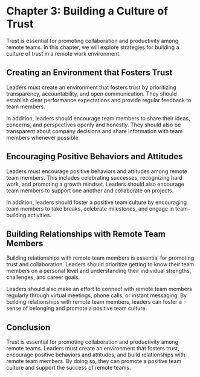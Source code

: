 Chapter 3: Building a Culture of Trust
======================================

Trust is essential for promoting collaboration and productivity among remote teams. In this chapter, we will explore strategies for building a culture of trust in a remote work environment.

Creating an Environment that Fosters Trust
------------------------------------------

Leaders must create an environment that fosters trust by prioritizing transparency, accountability, and open communication. They should establish clear performance expectations and provide regular feedback to team members.

In addition, leaders should encourage team members to share their ideas, concerns, and perspectives openly and honestly. They should also be transparent about company decisions and share information with team members whenever possible.

Encouraging Positive Behaviors and Attitudes
--------------------------------------------

Leaders must encourage positive behaviors and attitudes among remote team members. This includes celebrating successes, recognizing hard work, and promoting a growth mindset. Leaders should also encourage team members to support one another and collaborate on projects.

In addition, leaders should foster a positive team culture by encouraging team members to take breaks, celebrate milestones, and engage in team-building activities.

Building Relationships with Remote Team Members
-----------------------------------------------

Building relationships with remote team members is essential for promoting trust and collaboration. Leaders should prioritize getting to know their team members on a personal level and understanding their individual strengths, challenges, and career goals.

Leaders should also make an effort to connect with remote team members regularly through virtual meetings, phone calls, or instant messaging. By building relationships with remote team members, leaders can foster a sense of belonging and promote a positive team culture.

Conclusion
----------

Trust is essential for promoting collaboration and productivity among remote teams. Leaders must create an environment that fosters trust, encourage positive behaviors and attitudes, and build relationships with remote team members. By doing so, they can promote a positive team culture and support the success of remote teams.
